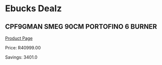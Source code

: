 
# Ebucks Dealz
## CPF9GMAN SMEG 90CM PORTOFINO 6 BURNER
[Product Page](https://www.ebucks.com/web/shop/productSelected.do?prodId=1173102548&catId=1196429345)

Price: R40999.00

Savings: 3401.0


	